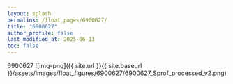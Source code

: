 ```yaml
---
layout: splash
permalink: /float_pages/6900627/
title: "6900627"
author_profile: false
last_modified_at: 2025-06-13
toc: false
---
```

 
6900627
![img-png]({{ site.url }}{{ site.baseurl }}/assets/images/float_figures/6900627/6900627_Sprof_processed_v2.png)